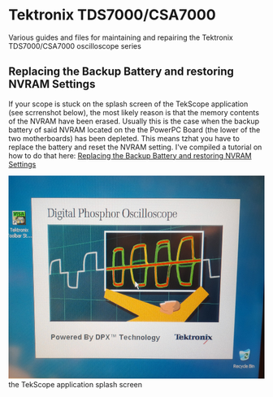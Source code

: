 # Tektronix TDS7000/CSA7000
Various guides and files for maintaining and repairing the Tektronix TDS7000/CSA7000 oscilloscope series

## Replacing the Backup Battery and restoring NVRAM Settings

If your scope is stuck on the splash screen of the TekScope application (see scrrenshot below), the most likely reason is that the memory contents of the NVRAM have been erased. Usually this is the case when the backup battery of said NVRAM located on the  the PowerPC Board (the lower of the two motherboards) has been depleted. This means tzhat you have to replace the battery and reset the NVRAM setting. I've compiled a tutorial on how to do that here: [Replacing the Backup Battery and restoring NVRAM Settings](NVRAM)

<img src="NVRAM/img/teksope_splash.jpg" height="400" /><br>
the TekScope application splash screen
